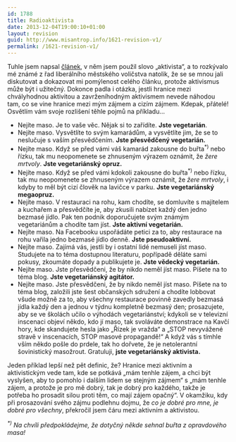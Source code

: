 ```yaml
---
id: 1788
title: Radioaktivista
date: 2013-12-04T19:00:10+01:00
layout: revision
guid: http://www.misantrop.info/1621-revision-v1/
permalink: /1621-revision-v1/
---
```

Tuhle jsem napsal [článek](http://www.misantrop.info/v-zemi-kde-neni-politika/), v něm jsem použil slovo &#8222;aktivista&#8220;, a to rozkývalo mé známé z řad liberálního městského voličstva natolik, že se se mnou jali diskutovat a dokazovat mi pomýlenost celého článku, protože aktivismus může být i užitečný. Dokonce padla i otázka, jestli hranice mezi chvályhodnou aktivitou a zavrženíhodným aktivismem nevede náhodou tam, co se vine hranice mezi mým zájmem a cizím zájmem. Kdepak, přátelé! Osvětlím vám svoje rozlišení těhle pojmů na příkladu&#8230;

<!--more-->

  * Nejíte maso. Je to vaše věc. Nějak si to zařídíte. **Jste vegetarián**.
  * Nejíte maso. Vysvětlíte to svým kamarádům, a vysvětlíte jim, že se to neslučuje s vaším přesvědčením. **Jste přesvědčený vegetarián.**
  * Nejíte maso. Když se před vámi váš kamarád zakousne do buřta<sup>*)</sup> nebo řízku, tak mu neopomenete se zhnuseným výrazem oznámit, že _žere mrtvoly_. **Jste vegetariánský opruz.**
  * Nejíte maso. Když se před vámi kdokoli zakousne do buřta<sup>*)</sup> nebo řízku, tak mu neopomenete se zhnuseným výrazem oznámit, že _žere mrtvoly_, i kdyby to měl být cizí člověk na lavičce v parku. **Jste vegetariánský megaopruz.**
  * Nejíte maso. V restauraci na rohu, kam chodíte, se domluvíte s majitelem a kuchařem a přesvědčíte je, aby zkusili nabízet každý den jedno bezmasé jídlo. Pak ten podnik doporučujete svým známým vegetariánům a chodíte tam jíst. **Jste aktivní vegetarián.**
  * Nejíte maso. Na Facebooku uspořádáte petici za to, aby restaurace na rohu vařila jedno bezmasé jídlo denně. **Jste pseudoaktivní.**
  * Nejíte maso. Zajímá vás, jestli by i ostatní lidé nemuseli jíst maso. Studujete na to téma dostupnou literaturu, popřípadě děláte sami pokusy, zkoumáte dopady a publikujete je. **Jste vědecký vegetarián.**
  * Nejíte maso. Jste přesvědčeni, že by nikdo neměl jíst maso. Píšete na to téma blog. **Jste vegetariánský agitátor.**
  * Nejíte maso. Jste přesvědčeni, že by nikdo neměl jíst maso. Píšete na to téma blog, založili jste šest občanských sdružení a chodíte lobbovat všude možně za to, aby všechny restaurace povinně zavedly bezmasá jídla každý den a jednou v týdnu kompletně bezmasý den; prosazujete, aby se ve školách učilo o výhodách vegetariánství; kdykoli se v televizní inscenaci objeví někdo, kdo jí maso, tak svoláváte demonstrace na Kavčí hory, kde skandujete hesla jako &#8222;Řízek je vražda&#8220; a &#8222;STOP nevyvážené stravě v inscenacích, STOP masové propagandě!&#8220; A když vás s tímhle vším někdo pošle do prdele, tak ho dořvete, že je netolerantní šovinistický masožrout. Gratuluji, **jste vegetariánský aktivista.**

Jeden příklad lepší než pět definic, že? Hranice mezi aktivním a aktivistickým vede tam, kde se potkává &#8222;mám tenhle zájem, a chci být vyslyšen, aby to pomohlo i dalším lidem se stejným zájmem&#8220; s &#8222;mám tenhle zájem, a protože je pro mě dobrý, tak je dobrý pro každého, takže je potřeba ho prosadit silou proti těm, co mají zájem</a> opačný&#8220;. V okamžiku, kdy při prosazování svého zájmu podlehnu dojmu, že _co je dobré pro mne, je dobré pro všechny_, překročil jsem čáru mezi aktivním a aktivistou.

_<sup>*)</sup> Na chvíli předpokládejme, že dotyčný někde sehnal buřta z opravdového masa!_